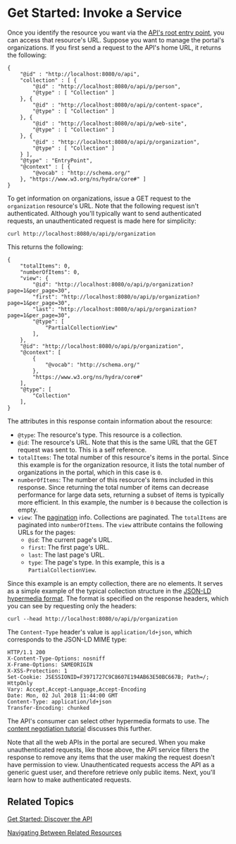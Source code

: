 # Get Started: Invoke a Service [](id=get-started-invoke-a-service)

Once you identify the resource you want via the 
[API's root entry point](/develop/tutorials/-/knowledge_base/7-1/get-started-discover-the-api), 
you can access that resource's URL. Suppose you want to manage the portal's 
organizations. If you first send a request to the API's home URL, it returns the 
following: 

    {
        "@id" : "http://localhost:8080/o/api",
        "collection" : [ {
            "@id" : "http://localhost:8080/o/api/p/person",
            "@type" : [ "Collection" ]
        }, {
            "@id" : "http://localhost:8080/o/api/p/content-space",
            "@type" : [ "Collection" ]
        }, {
            "@id" : "http://localhost:8080/o/api/p/web-site",
            "@type" : [ "Collection" ]
        }, {
            "@id" : "http://localhost:8080/o/api/p/organization",
            "@type" : [ "Collection" ]
        } ],
        "@type" : "EntryPoint",
        "@context" : [ {
            "@vocab" : "http://schema.org/"
        }, "https://www.w3.org/ns/hydra/core#" ]
    }

To get information on organizations, issue a GET request to the `organization` 
resource's URL. Note that the following request isn't authenticated. Although 
you'll typically want to send authenticated requests, an unauthenticated request 
is made here for simplicity: 

    curl http://localhost:8080/o/api/p/organization

This returns the following: 

    {
        "totalItems": 0,
        "numberOfItems": 0,
        "view": {
            "@id": "http://localhost:8080/o/api/p/organization?page=1&per_page=30",
            "first": "http://localhost:8080/o/api/p/organization?page=1&per_page=30",
            "last": "http://localhost:8080/o/api/p/organization?page=1&per_page=30",
            "@type": [
                "PartialCollectionView"
            ],
        },
        "@id": "http://localhost:8080/o/api/p/organization",
        "@context": [
            {
                "@vocab": "http://schema.org/"
            },
            "https://www.w3.org/ns/hydra/core#"
        ],
        "@type": [
            "Collection"
        ],
    }

The attributes in this response contain information about the resource: 

-   `@type`: The resource's type. This resource is a collection. 
-   `@id`: The resource's URL. Note that this is the same URL that the GET 
    request was sent to. This is a self reference. 
-   `totalItems`: The total number of this resource's items in the portal. Since 
    this example is for the organization resource, it lists the total number of 
    organizations in the portal, which in this case is `0`. 
-   `numberOfItems`: The number of this resource's items included in this 
    response. Since returning the total number of items can decrease 
    performance for large data sets, returning a subset of items is typically 
    more efficient. In this example, the number is `0` because the collection is 
    empty. 
-   `view`: The 
    [pagination](/develop/tutorials/-/knowledge_base/7-1/pagination) 
    info. Collections are paginated. The `totalItems` are paginated into 
    `numberOfItems`. The `view` attribute contains the following URLs for the 
    pages: 
    -   `@id`: The current page's URL. 
    -   `first`: The first page's URL. 
    -   `last`: The last page's URL. 
    -   `type`: The page's type. In this example, this is a 
        `PartialCollectionView`. 

Since this example is an empty collection, there are no elements. It serves as a 
simple example of the typical collection structure in the 
[JSON-LD hypermedia format](https://json-ld.org/). 
The format is specified on the response headers, which you can see by requesting 
only the headers: 

    curl --head http://localhost:8080/o/api/p/organization

The `Content-Type` header's value is `application/ld+json`, which corresponds to 
the JSON-LD MIME type: 

    HTTP/1.1 200 
    X-Content-Type-Options: nosniff
    X-Frame-Options: SAMEORIGIN
    X-XSS-Protection: 1
    Set-Cookie: JSESSIONID=F3971727C9C8607E194AB63E50BC667B; Path=/; HttpOnly
    Vary: Accept,Accept-Language,Accept-Encoding
    Date: Mon, 02 Jul 2018 11:44:00 GMT
    Content-Type: application/ld+json
    Transfer-Encoding: chunked

The API's consumer can select other hypermedia formats to use. The 
[content negotiation tutorial](/develop/tutorials/-/knowledge_base/7-1/hypermedia-formats-and-content-negotiation) 
discusses this further. 

Note that all the web APIs in the portal are secured. When you make 
unauthenticated requests, like those above, the API service filters the response 
to remove any items that the user making the request doesn't have permission to 
view. Unauthenticated requests access the API as a generic guest user, and 
therefore retrieve only public items. Next, you'll learn how to make 
authenticated requests. 

## Related Topics

[Get Started: Discover the API](/develop/tutorials/-/knowledge_base/7-1/get-started-discover-the-api)

[Navigating Between Related Resources](/develop/tutorials/-/knowledge_base/7-1/navigating-between-related-resources)
